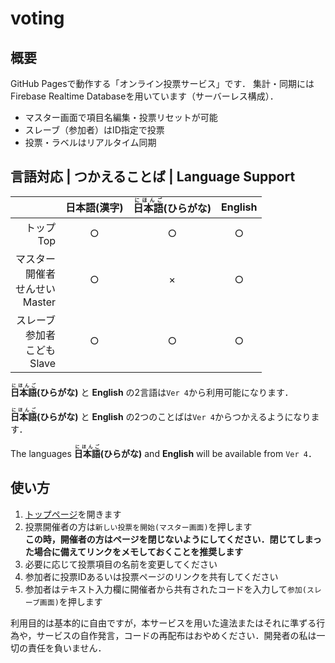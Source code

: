 # voting
## 概要
GitHub Pagesで動作する「オンライン投票サービス」です．
集計・同期にはFirebase Realtime Databaseを用いています（サーバーレス構成）．

- マスター画面で項目名編集・投票リセットが可能
- スレーブ（参加者）はID指定で投票
- 投票・ラベルはリアルタイム同期

## 言語対応 | つかえることば | Language Support
|  | 日本語(漢字) | <ruby>日本語<rt>にほんご</rt></ruby>(ひらがな) | English |
|-:|:-:|:-:|:-:|
| トップ<br>Top | ○ | ○ | ○ |
| マスター<br>開催者<br>せんせい<br>Master | ○ | × | ○ |
| スレーブ<br>参加者<br>こども<br>Slave | ○ | ○ | ○ |

**<ruby>日本語<rt>にほんご</rt></ruby>(ひらがな)** と **English** の2言語は`Ver 4`から利用可能になります．

**<ruby>日本語<rt>にほんご</rt></ruby>(ひらがな)** と **English** の2つのことばは`Ver 4`からつかえるようになります．

The languages **<ruby>日本語<rt>にほんご</rt></ruby>(ひらがな)** and **English** will be available from `Ver 4`．

## 使い方
1. [トップページ](https://hobbuy-blog.github.io/voting)を開きます
2. 投票開催者の方は`新しい投票を開始(マスター画面)`を押します<br>**この時，開催者の方はページを閉じないようにしてください．閉じてしまった場合に備えてリンクをメモしておくことを推奨します**
3. 必要に応じて投票項目の名前を変更してください
4. 参加者に投票IDあるいは投票ページのリンクを共有してください
5. 参加者はテキスト入力欄に開催者から共有されたコードを入力して`参加(スレーブ画面)`を押します

利用目的は基本的に自由ですが，本サービスを用いた違法またはそれに準ずる行為や，サービスの自作発言，コードの再配布はおやめください．開発者の私は一切の責任を負いません．
